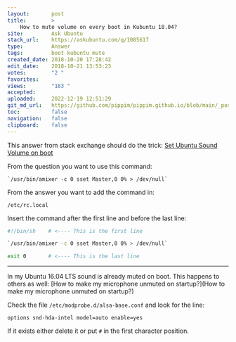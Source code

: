 ```yaml
---
layout:       post
title:        >
    How to mute volume on every boot in Kubuntu 18.04?
site:         Ask Ubuntu
stack_url:    https://askubuntu.com/q/1085617
type:         Answer
tags:         boot kubuntu mute
created_date: 2018-10-20 17:28:42
edit_date:    2018-10-21 13:53:23
votes:        "2 "
favorites:    
views:        "183 "
accepted:     
uploaded:     2022-12-19 12:51:29
git_md_url:   https://github.com/pippim/pippim.github.io/blob/main/_posts/2018/2018-10-20-How-to-mute-volume-on-every-boot-in-Kubuntu-18.04_.md
toc:          false
navigation:   false
clipboard:    false
---
```


This answer from stack exchange should do the trick: [Set Ubuntu Sound Volume on boot][1]

From the question you want to use this command:

``` 
`/usr/bin/amixer -c 0 sset Master,0 0% > /dev/null`
```

From the answer you want to add the command in:

``` 
/etc/rc.local
```

Insert the command after the first line and before the last line:

``` sh
#!/bin/sh    # <---- This is the first line

`/usr/bin/amixer -c 0 sset Master,0 0% > /dev/null`

exit 0       # <---- This is the last line
```


----------

In my Ubuntu 16.04 LTS sound is already muted on boot. This happens to others as well: [How to make my microphone unmuted on startup?](How to make my microphone unmuted on startup?)

Check the file `/etc/modprobe.d/alsa-base.conf` and look for the line:

``` 
options snd-hda-intel model=auto enable=yes
```

If it exists either delete it or put `#` in the first character position.

  [1]: https://stackoverflow.com/questions/414894/set-ubuntu-sound-volume-on-boot
